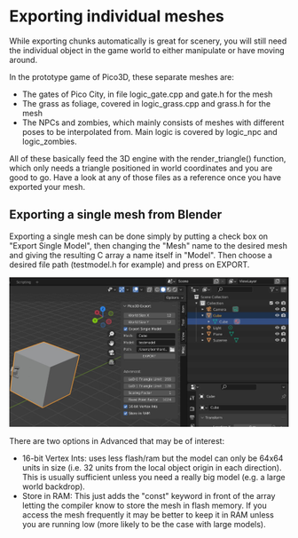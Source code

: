 # Exporting individual meshes

While exporting chunks automatically is great for scenery, you will still need the individual object in the game world to either manipulate or have moving around.

In the prototype game of Pico3D, these separate meshes are:
- The gates of Pico City, in file logic_gate.cpp and gate.h for the mesh
- The grass as foliage, covered in logic_grass.cpp and grass.h for the mesh
- The NPCs and zombies, which mainly consists of meshes with different poses to be interpolated from. Main logic is covered by logic_npc and logic_zombies.

All of these basically feed the 3D engine with the render_triangle() function, which only needs a triangle positioned in world coordinates and you are good to go. Have a look at any of those files as a reference once you have exported your mesh.

## Exporting a single mesh from Blender
Exporting a single mesh can be done simply by putting a check box on "Export Single Model", then changing the "Mesh" name to the desired mesh and giving the resulting C array a name itself in "Model". Then choose a desired file path (testmodel.h for example) and press on EXPORT.

![Choose material name](blender21.jpg)

There are two options in Advanced that may be of interest:
- 16-bit Vertex Ints: uses less flash/ram but the model can only be 64x64 units in size (i.e. 32 units from the local object origin in each direction). This is usually sufficient unless you need a really big model (e.g. a large world backdrop).
- Store in RAM: This just adds the "const" keyword in front of the array letting the compiler know to store the mesh in flash memory. If you access the mesh frequently it may be better to keep it in RAM unless you are running low (more likely to be the case with large models).